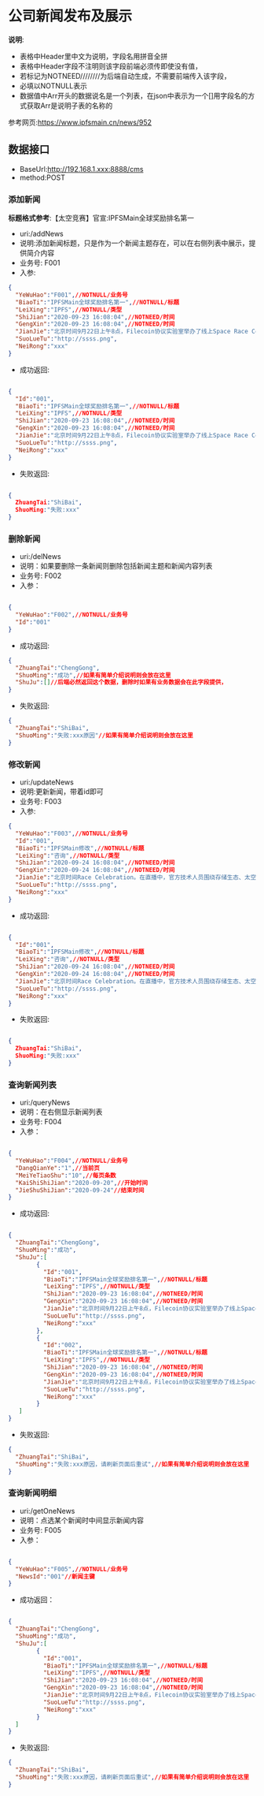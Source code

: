 # 公司新闻发布及展示

**说明**:

* 表格中Header里中文为说明，字段名用拼音全拼
* 表格中Header字段不注明则该字段前端必须传即使没有值，
* 若标记为NOTNEED////////为后端自动生成，不需要前端传入该字段，
* 必填以NOTNULL表示
* 数据值中Arr开头的数据说名是一个列表，在json中表示为一个[]用字段名的方式获取Arr是说明子表的名称的

参考网页:https://www.ipfsmain.cn/news/952

## 数据接口

* BaseUrl:http://192.168.1.xxx:8888/cms
* method:POST

### 添加新闻

**标题格式参考**:【太空竞赛】官宣:IPFSMain全球奖励排名第一

* uri:/addNews
* 说明:添加新闻标题，只是作为一个新闻主题存在，可以在右侧列表中展示，提供简介内容
* 业务号: F001
* 入参:

```json
{
  "YeWuHao":"F001",//NOTNULL/业务号
  "BiaoTi":"IPFSMain全球奖励排名第一",//NOTNULL/标题
  "LeiXing":"IPFS",//NOTNULL/类型
  "ShiJian":"2020-09-23 16:08:04",//NOTNEED/时间
  "GengXin":"2020-09-23 16:08:04",//NOTNEED/时间
  "JianJie":"北京时间9月22日上午8点，Filecoin协议实验室举办了线上Space Race Celebration。在直播中，官方技术人员围绕存储生态、太空竞赛成果、Space Race 2进行分享。",//NOTNULL/简介
  "SuoLueTu":"http://ssss.png",
  "NeiRong":"xxx"
}

```

* 成功返回:

```json

{
  "Id":"001",
  "BiaoTi":"IPFSMain全球奖励排名第一",//NOTNULL/标题
  "LeiXing":"IPFS",//NOTNULL/类型
  "ShiJian":"2020-09-23 16:08:04",//NOTNEED/时间
  "GengXin":"2020-09-23 16:08:04",//NOTNEED/时间
  "JianJie":"北京时间9月22日上午8点，Filecoin协议实验室举办了线上Space Race Celebration。在直播中，官方技术人员围绕存储生态、太空竞赛成果、Space Race 2进行分享。",//NOTNULL/简介
  "SuoLueTu":"http://ssss.png",
  "NeiRong":"xxx"
}

```

* 失败返回:

```json

{
  ZhuangTai:"ShiBai",
  ShuoMing:"失败:xxx"
}

```

### 删除新闻

* uri:/delNews
* 说明：如果要删除一条新闻则删除包括新闻主题和新闻内容列表
* 业务号: F002
* 入参：

```json

{
  "YeWuHao":"F002",//NOTNULL/业务号
  "Id":"001"
}

```

* 成功返回:

```json
{
  "ZhuangTai":"ChengGong",
  "ShuoMing":"成功",//如果有简单介绍说明则会放在这里
  "ShuJu":[]//后端必然返回这个数据，删除时如果有业务数据会在此字段提供，
}
```

* 失败返回:

```json
{
  "ZhuangTai":"ShiBai",
  "ShuoMing":"失败:xxx原因"//如果有简单介绍说明则会放在这里
}
```

### 修改新闻

* uri:/updateNews
* 说明:更新新闻，带着id即可
* 业务号: F003
* 入参:

```json
{
  "YeWuHao":"F003",//NOTNULL/业务号
  "Id":"001",
  "BiaoTi":"IPFSMain修改",//NOTNULL/标题
  "LeiXing":"咨询",//NOTNULL/类型
  "ShiJian":"2020-09-24 16:08:04",//NOTNEED/时间
  "GengXin":"2020-09-24 16:08:04",//NOTNEED/时间
  "JianJie":"北京时间Race Celebration。在直播中，官方技术人员围绕存储生态、太空竞赛成果、Space Race 2进行分享。",//NOTNULL/简介
  "SuoLueTu":"http://ssss.png",
  "NeiRong":"xxx"
}

```

* 成功返回:

```json

{
  "Id":"001",
  "BiaoTi":"IPFSMain修改",//NOTNULL/标题
  "LeiXing":"咨询",//NOTNULL/类型
  "ShiJian":"2020-09-24 16:08:04",//NOTNEED/时间
  "GengXin":"2020-09-24 16:08:04",//NOTNEED/时间
  "JianJie":"北京时间Race Celebration。在直播中，官方技术人员围绕存储生态、太空竞赛成果、Space Race 2进行分享。",//NOTNULL/简介
  "SuoLueTu":"http://ssss.png",
  "NeiRong":"xxx"
}


```

* 失败返回:

```json

{
  ZhuangTai:"ShiBai",
  ShuoMing:"失败:xxx"
}

```

### 查询新闻列表

* uri:/queryNews
* 说明：在右侧显示新闻列表
* 业务号: F004
* 入参：

```json

{
  "YeWuHao":"F004",//NOTNULL/业务号
  "DangQianYe":"1",//当前页
  "MeiYeTiaoShu":"10",//每页条数
  "KaiShiShiJian":"2020-09-20",//开始时间
  "JieShuShiJian":"2020-09-24"//结束时间
}

```


* 成功返回:

```json

{
  "ZhuangTai":"ChengGong",
  "ShuoMing":"成功",
  "ShuJu":[
        {
          "Id":"001",
          "BiaoTi":"IPFSMain全球奖励排名第一",//NOTNULL/标题
          "LeiXing":"IPFS",//NOTNULL/类型
          "ShiJian":"2020-09-23 16:08:04",//NOTNEED/时间
          "GengXin":"2020-09-23 16:08:04",//NOTNEED/时间
          "JianJie":"北京时间9月22日上午8点，Filecoin协议实验室举办了线上Space Race Celebration。在直播中，官方技术人员围绕存储生态、太空竞赛成果、Space Race 2进行分享。",//NOTNULL/简介
          "SuoLueTu":"http://ssss.png",
          "NeiRong":"xxx"
        },
        {
          "Id":"002",
          "BiaoTi":"IPFSMain全球奖励排名第一",//NOTNULL/标题
          "LeiXing":"IPFS",//NOTNULL/类型
          "ShiJian":"2020-09-23 16:08:04",//NOTNEED/时间
          "GengXin":"2020-09-23 16:08:04",//NOTNEED/时间
          "JianJie":"北京时间9月22日上午8点，Filecoin协议实验室举办了线上Space Race Celebration。在直播中，官方技术人员围绕存储生态、太空竞赛成果、Space Race 2进行分享。",//NOTNULL/简介
          "SuoLueTu":"http://ssss.png",
          "NeiRong":"xxx"
        }
   ]
}

```


* 失败返回:

```json
{
  "ZhuangTai":"ShiBai",
  "ShuoMing":"失败:xxx原因，请刷新页面后重试",//如果有简单介绍说明则会放在这里
}
```
### 查询新闻明细

* uri:/getOneNews
* 说明：点选某个新闻时中间显示新闻内容
* 业务号: F005
* 入参：

```json

{
  "YeWuHao":"F005",//NOTNULL/业务号
  "NewsId":"001"//新闻主键
}

```

* 成功返回：
```json

{
  "ZhuangTai":"ChengGong",
  "ShuoMing":"成功",
  "ShuJu":[
        {
          "Id":"001",
          "BiaoTi":"IPFSMain全球奖励排名第一",//NOTNULL/标题
          "LeiXing":"IPFS",//NOTNULL/类型
          "ShiJian":"2020-09-23 16:08:04",//NOTNEED/时间
          "GengXin":"2020-09-23 16:08:04",//NOTNEED/时间
          "JianJie":"北京时间9月22日上午8点，Filecoin协议实验室举办了线上Space Race Celebration。在直播中，官方技术人员围绕存储生态、太空竞赛成果、Space Race 2进行分享。",//NOTNULL/简介
          "SuoLueTu":"http://ssss.png",
          "NeiRong":"xxx"
        }
  ]
}

```


* 失败返回:

```json
{
  "ZhuangTai":"ShiBai",
  "ShuoMing":"失败:xxx原因，请刷新页面后重试",//如果有简单介绍说明则会放在这里
}
```



